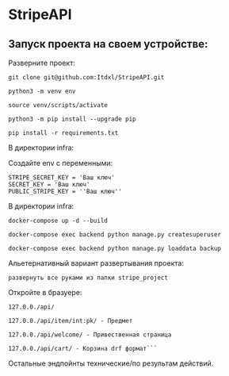 # StripeAPI

## Запуск проекта на своем устройстве:

Разверните проект:

```
git clone git@github.com:Itdxl/StripeAPI.git
```

```
python3 -m venv env
```

```
source venv/scripts/activate
```


```
python3 -m pip install --upgrade pip
```

```
pip install -r requirements.txt
```

В директории infra:

Создайте env с переменными:
```
STRIPE_SECRET_KEY = 'Ваш ключ'
SECRET_KEY = 'Ваш ключ'
PUBLIC_STRIPE_KEY = ''Ваш ключ''
```

В директории infra:


```
docker-compose up -d --build
```

```
docker-compose exec backend python manage.py createsuperuser
```

```
docker-compose exec backend python manage.py loaddata backup
```

Альетернативный вариант развертывания проекта:

```
развернуть все руками из папки stripe_project
```


Откройте в бразуере:

```
127.0.0./api/
```

```
127.0.0./api/item/int:pk/ - Предмет
```

```
127.0.0./api/welcome/ - Привественная страница

```


```
127.0.0./api/сart/ - Корзина drf формат```

```
Остальные эндпойнты технические/по результам действий.

